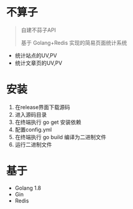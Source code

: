 # 不算子

> 自建不蒜子API
> 
> 基于 Golang+Redis 实现的简易页面统计系统

  - 统计站点的UV,PV
  - 统计文章页的UV,PV

# 安装

1. 在release界面下载源码
2. 进入源码目录
3. 在终端执行 go get 安装依赖
4. 配置config.yml
5. 在终端执行 go build 编译为二进制文件
6. 运行二进制文件

# 基于

  - Golang 1.8
  - Gin
  - Redis